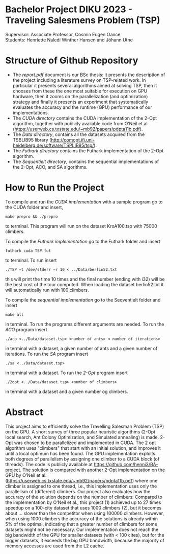 # Bachelor Project DIKU 2023 - Traveling Salesmens Problem (TSP)
Supervisor: Associate Professor, Cosmin Eugen Oance  
Students: Henriette Naledi Winther Hansen and Jóhann Utne

# Structure of Github Repository
- The _report.pdf_ document is our BSc thesis: it presents the description of the project including a literature survey on TSP-related work. In particular it presents several algorithms aimed at solving TSP, then it chooses from these the one most suitable for execution on GPU hardware, then it zooms on the parallelization (and optimization) strategy and finally it presents an experiment that systematically evaluates the accuracy and the runtime (GPU) performance of our implementations.
- The _CUDA directory_ contains the CUDA implementation of the 2-Opt algorithm, together with publicly available code from O’Neil et.al (https://userweb.cs.txstate.edu/~mb92/papers/pdpta11b.pdf).   
- The _Data directory_, contains all the datasets acquired from the TSBLIB95 library (http://comopt.ifi.uni-heidelberg.de/software/TSPLIB95/tsp/).  
- The _Futhark directory_ contains the Futhark implementation of the 2-Opt algorithm.  
- The _Sequentielt directory_, contains the sequential implementations of the 2-Opt, ACO, and SA algorithms.  

# How to Run the Project
To compile and run the _CUDA implementation_ with a sample program go to the CUDA folder and insert,  
```
make prepro && ./prepro 
```
to terminal. This program will run on the dataset KroA100.tsp with 75000 climbers.  

To compile the _Futhark implementation_ go to the Futhark folder and insert
```
futhark cuda TSP.fut
```
to terminal. To run insert
```
./TSP −t /dev/stderr −r 10 < ../Data/berlin52.txt 
```
this will print the time 10 times and the final number (ending with i32) will be the best cost of the
tour computed. When loading the dataset berlin52.txt it will automatically run with 100 climbers.  

To compile the _sequential implementation_ go to the Seqventielt folder and insert
```
make all
```
in terminal. To run the programs different arguments are needed. To run the _ACO_ program insert
```
./aco <../Data/dataset.tsp> <number of ants> < number of iterations>
```
in terminal with a dataset, a given number of ants and a given number of iterations. To run the _SA_ program insert
```
./sa <../Data/dataset.tsp>
```
in terminal with a dataset. To run the _2-Opt_ program insert
```
./2opt <../Data/dataset.tsp> <number of climbers>
```
in terminal with a dataset and a given number og climbers.  

# Abstract
This project aims to efficiently solve the Travelling Salesman Problem (TSP) on the GPU. A short survey of three popular heuristic algorithms (2-Opt local search, Ant Colony Optimization, and Simulated annealing) is made. 2-Opt was chosen to be parallelized and implemented in CUDA. The 2 opt algorithm uses "climbers" that start with an initial solution, and improves it until a local optimum has been found. The GPU implementation exploits both degrees of parallelism by assigning one climber to a CUDA block (of threads). The code is publicly available at https://github.com/henni3/BA-project. The solution is compared with another 2-Opt implementation on the GPU by O’Neil et al. (https://userweb.cs.txstate.edu/~mb92/papers/pdpta11b.pdf) where one climber is assigned to one thread, i.e., this implementation uses only the parallelism of (different) climbers. Our project also evaluates how the accuracy of the solution depends on the number of climbers: 
Compared to the implementation by O’Neil et al., this project (1) achieved up to 27 times speedup on a 100-city dataset that uses 1000 climbers (2), but it becomes about ... slower than the competitor when using 100000 climbers. However, when using 1000 climbers the accuracy of the solutions is already within 5% of the optimal, indicating that a greater number of climbers for some datasets might not be necessary. Our implementation does not reach the big bandwidth of the GPU for smaller datasets (with < 100 cites), but for the bigger datasets, it exceeds the big GPU bandwidth, because the majority of memory accesses are used from the L2 cache.

